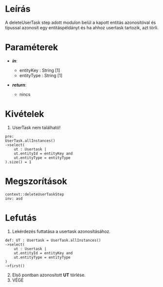 # Leírás
A deleteUserTask step adott modulon belül a kapott entitás azonosítóval és típussal azonosít egy entitáspéldányt és ha 
ahhoz usertask tartozik, azt törli.

# Paraméterek

- ***in***:
  - entityKey : String [1]
  - entityType : String [1]

- ***return***:
  - nincs

# Kivételek
1. UserTask nem található!
```
pre: 
UserTask.allInstances()
->select(
    ut : Usertask |
    ut.entityId = entityKey and
    ut.entityType = entityType
).size() = 1
```

# Megszorítások
```
context::deleteUserTaskStep
inv: asd
```

# Lefutás
1. Lekérdezés futtatása a usertask azonosításához.
```
def: UT : Usertask = UserTask.allInstances()
->select(
    ut : Usertask |
    ut.entityId = entityKey and
    ut.entityType = entityType
)
->first()
```
2. Első pontban azonosított **UT** törlése.
3. VÉGE

